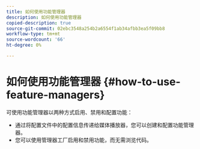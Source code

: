 ```yaml
---
title: 如何使用功能管理器
description: 如何使用功能管理器
copied-description: true
source-git-commit: 02ebc3548a254b2a6554f1ab34afbb3ea5f09bb8
workflow-type: tm+mt
source-wordcount: '66'
ht-degree: 0%

---
```


# 如何使用功能管理器 {#how-to-use-feature-managers}

可使用功能管理器以两种方式启用、禁用和配置功能：

* 通过将配置文件中的配置信息传递给媒体播放器，您可以创建和配置功能管理器。
* 您可以使用管理器工厂启用和禁用功能，而无需浏览代码。
